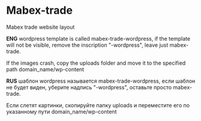 # Mabex-trade
Mabex trade website layout


**ENG**
wordpress template is called mabex-trade-wordpress,
if the template will not be visible, remove the inscription "-wordpress",
leave just mabex-trade.

If the images crash, copy the uploads folder and
move it to the specified path domain_name/wp-content


  **RUS**
шаблон wordpress называется mabex-trade-wordpress,
если шаблон не будет виден, уберите надпись "-wordpress",
оставьте просто mabex-trade.

Если слетят картинки, скопируйте папку uploads
и переместите его по указанному пути domain_name/wp-content
